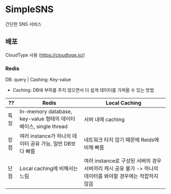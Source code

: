 # SimpleSNS
간단한 SNS 서비스 


## 배포
CloudType 사용 (https://cloudtype.io/)

### Redis
DB: query | Cashing: Key-value
- Caching: DB에 부하를 주지 않으면서 더 쉽게 데이터를 가져올 수 있는 방법

|??|Redis|Local Caching|
|---|---|---|
|특징|In-memory database, key-value 형태의 데이터베이스, single thread|서버 내에 caching|
|장점|여러 instance가 하나의 데이터 공유 가능, 일반 DB보다 빠름|네트워크 타지 않기 때문에 Reids에 비해 빠름|
|단점|Local caching에 비해서는 느림|여러 instance로 구성된 서버의 경우 서버끼리 캐시 공유 불가 -> 하나의 데이터를 봐야할 경우에는 적합하지 않음|
